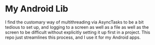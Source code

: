 # My Android Lib

I find the customary way of multithreading via AsyncTasks to be a bit tedious to set up, and logging to a screen as well as a file as well as the screen to be difficult without explicitly setting it up first in a project.  This repo just streamlines this process, and I use it for my Android apps.  
